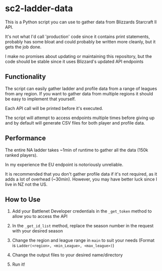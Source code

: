 # sc2-ladder-data

This is a Python script you can use to gather data from Blizzards Starcraft II API.

It's not what I'd call 'production' code since it contains print statements, probably has some bloat and
could probably be written more cleanly, but it gets the job done.

I make no promises about updating or maintaining this repository, but the code should be stable since it uses Blizzard's updated API endpoints

## Functionality

The script can easily gather ladder and profile data from a range of leagues from any region.
If you want to gather data from multiple regions it should be easy to implement that yourself.

Each API call will be printed before it's executed.

The script will attempt to access endpoints multiple times before giving up and by
default will generate CSV files for both player and profile data.

## Performance

The entire NA ladder takes ~1min of runtime to gather all the data (150k ranked players).

In my experience the EU endpoint is notoriously unreliable.

It is recommended that you don't gather profile data if it's not required, as it adds a lot of overhead (~30min). However, you may have better luck since I live in NZ not the US.

## How to Use

1) Add your Battlenet Developer credentials in the `_get_token` method to allow you to access the API

2) In the `_get_id_list` method, replace the season number in the request with your desired season

3) Change the region and league range in `main` to suit your needs (Format is `Ladder(<region>, <min_League>, <max_league>)`)

4) Change the output files to your desired name/directory

5) Run it!
